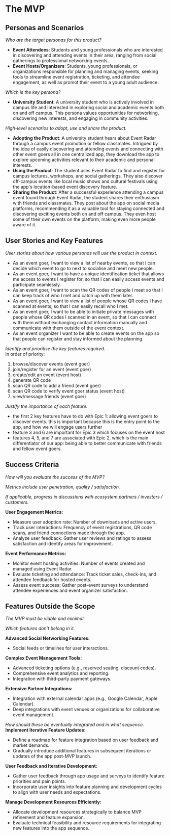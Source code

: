 # The MVP

## Personas and Scenarios

*Who are the target personas for this product?*
- **Event Attendees**: Students and young professionals who are interested in discovering and attending events in their area, ranging from social gatherings to professional networking events.
- **Event Hosts/Organizers**: Students, young professionals, or organizations responsible for planning and managing events, seeking tools to streamline event registration, ticketing, and attendee engagement, as well as promot their event to a young adult audience.

*Which is the key persona?*
- **University Student**: A university student who is actively involved in campus life and interested in exploring social and academic events both on and off campus. This persona values opportunities for networking, discovering new interests, and engaging in community activities.

*High-level scenarios to adopt, use and share the product.*
- **Adopting the Product**: A university student hears about Event Radar through a campus event promotion or fellow classmates. Intrigued by the idea of easily discovering and attending events and connecting with other event goers all in one centralized app, they download the app to explore upcoming activities relevant to their academic and personal interests.
- **Using the Product**: The student uses Event Radar to find and register for campus lectures, workshops, and social gatherings. They also discover off-campus events like local music shows and cultural festivals using the app's location-based event discovery feature.
- **Sharing the Product**: After a successful experience attending a campus event found through Event Radar, the student shares their enthusiasm with friends and classmates. They post about the app on social media platforms, recommending it as a valuable tool for staying connected and discovering exciting events both on and off campus. They even host some of their own events on the platform, making even more people aware of it.

## User Stories and Key Features

*User stories about how various personas will use the product in context.*
- As an event goer, I want to view a list of nearby events, so that I can decide which event to go to next to socialise and meet new people.
- As an event goer, I want to have a unique identification ticket that allows me access to events I register for, so that I can easily access events and participate seamlessly.
- As an event goer, I want to scan the QR codes of people I meet so that I can keep track of who I met and catch up with them later.
- As an event goer, I want to view a list of people whose QR codes I have scanned at events, so that I can easily recall who I met.
- As an event goer, I want to be able to initiate private messages with people whose QR codes I scanned in an event, so that I can connect with them without exchanging contact information manually and communicate with them outside of the event context.
- As an event organizer I want to be able to create events on the app so that people can register and stay informed about the planning.

*Identify and prioritise the key features required.*  
In order of priority:
1. browse/discover events (event goer)
2. join/register for an event (event goer)
3. create/edit an event (event host)
4. generate QR code
5. scan QR code to add a friend (event goer)
6. scan QR code to verify event goer status (event host)
7. view/message friends (event goer)

*Justify the importance of each feature.*
- the first 2 key features have to do with Epic 1: allowing event goers to discover events. this is important because this is the entry point to the app, and how we will engage users further
- feature 3 and 6 are important for Epic 3 which focuses on the event host
- features 4, 5, and 7 are associated with Epic 2, which is the main differentiator of our app: being able to better communicate with friends and fellow event goers 

## Success Criteria

*How will you evaluate the success of the MVP?*

*Metrics include user penetration, quality / satisfaction.*

*If applicable, progress in discussions with ecosystem partners / investors / customers.*

**User Engagement Metrics:**
- Measure user adoption rate: Number of downloads and active users.
- Track user interactions: Frequency of event registrations, QR code scans, and friend connections made through the app.
- Analyze user feedback: Gather user reviews and ratings to assess satisfaction and identify areas for improvement.

**Event Performance Metrics:**
- Monitor event hosting activities: Number of events created and managed using Event Radar.
- Evaluate ticketing and attendance: Track ticket sales, check-ins, and attendee feedback for hosted events.
- Assess event success: Gather post-event surveys to understand attendee experiences and event organizer satisfaction.

## Features Outside the Scope

*The MVP must be viable and minimal.*

*Which features don’t belong in it.*

**Advanced Social Networking Features:**
- Social feeds or timelines for user interactions.

**Complex Event Management Tools:**
- Advanced ticketing options (e.g., reserved seating, discount codes).
- Comprehensive event analytics and reporting.
- Integration with third-party payment gateways.

**Extensive Partner Integrations:**
- Integration with external calendar apps (e.g., Google Calendar, Apple Calendar).
- Deep integrations with event venues or organizations for collaborative event management.

*How should these be eventually integrated and in what sequence.*  
**Implement Iterative Feature Updates:**
- Define a roadmap for feature integration based on user feedback and market demands.
- Gradually introduce additional features in subsequent iterations or updates of the app post-MVP launch.

**User Feedback and Iterative Development:**
- Gather user feedback through app usage and surveys to identify feature priorities and pain points.
- Incorporate user insights into feature planning and development cycles to align with user needs and expectations.

**Manage Development Resources Efficiently:**
- Allocate development resources strategically to balance MVP refinement and feature expansion.
- Evaluate technical feasibility and resource requirements for integrating new features into the app sequence.
